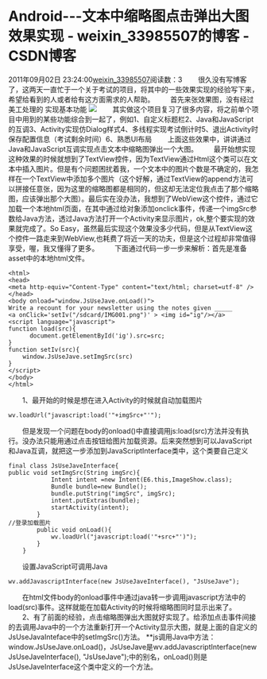 # Android---文本中缩略图点击弹出大图效果实现 - weixin_33985507的博客 - CSDN博客
2011年09月02日 23:24:00[weixin_33985507](https://me.csdn.net/weixin_33985507)阅读数：3
　　很久没有写博客了，这两天一直忙于一个关于考试的项目，将其中的一些效果实现的经验写下来，希望给看到的人或者给有这方面需求的人帮助。
　　首先来张效果图，没有经过美工处理的 实现基本功能
![](https://pic002.cnblogs.com/images/2011/85880/2011022517243144.png)
　　其实做这个项目复习了很多内容，将之前单个项目中用到的某些功能综合到一起了，例如1、自定义标题栏2、Java和JavaScript的互调3、Activity实现仿Dialog样式4、多线程实现考试倒计时5、退出Activity时保存配置信息（考试剩余时间）6、熟悉UI布局
　　上面这些效果中，讲讲通过Java和JavaScript互调实现点击文本中缩略图弹出一个大图。
　　最开始想实现这种效果的时候就想到了TextView控件，因为TextView通过Html这个类可以在文本中插入图片。但是有个问题困扰着我，一个文本中的图片个数是不确定的，我怎样在一个TextView中添加多个图片（这个好解，通过TextView的append方法可以拼接任意张，因为这里的缩略图都是相同的，但这却无法定位我点击了那个缩略图，应该弹出那个大图）。最后实在没办法，我想到了WebView这个控件，通过它加载一个本地html页面，在其中通过给<image />对象添加onclick事件，传递一个imgSrc参数给Java方法，透过Java方法打开一个Activity来显示图片，ok,整个要实现的效果就完成了。So Easy，虽然最后实现这个效果没多少代码，但是从TextView这个控件一路走来到WebView,也耗费了将近一天的功夫，但是这个过程却非常值得享受，喔，我又懂得了更多。
　　下面通过代码一步一步来解析：首先是准备asset中的本地html文件。
```
<html>
<head>
<meta http-equiv="Content-Type" content="text/html; charset=utf-8" />
</head>
<body onload="window.JsUseJave.onLoad()">
Write a recount for your newsletter using the notes given _____
<a onClick='setIv("/sdcard/IMG001.png")' > <img id="ig"/></a>
<script language="javascript">
function load(src){
      document.getElementById('ig').src=src;
}
function setIv(src){
    window.JsUseJave.setImgSrc(src)
}
</script>
</body>
</html>
```
　　1、最开始的时候是想在进入Activity的时候就自动加载图片
```
wv.loadUrl("javascript:load('"+imgSrc+"'");
```
　　但是发现一个问题在body的onload()中直接调用js:load(src)方法并没有执行。没办法只能用通过点击按钮给图片加载资源。后来突然想到可以JavaScript和Java互调，就把这一步添加到JavaScriptInterface类中，这个类要自己定义
```
final class JsUseJaveInterface{
public void setImgSrc(String imgSrc){
            Intent intent =new Intent(E6.this,ImageShow.class);
            Bundle bundle=new Bundle();
            bundle.putString("imgSrc", imgSrc);
            intent.putExtras(bundle);
            startActivity(intent);
        }
//登录加载图片
        public void onLoad(){
            wv.loadUrl("javascript:load('"+src+"')");
        }
    }
```
　　设置JavaScript可调用Java
```
wv.addJavascriptInterface(new JsUseJaveInterface(), "JsUseJave");
```
　　在html文件body的onload事件中通过java转一步调用javascript方法中的load(src)事件。这样就能在加载Activity的时候将缩略图同时显示出来了。
　　2、有了前面的经验，点击缩略图弹出大图就好实现了。给<image/>添加点击事件间接的去调用Java中的一个方法重新打开一个Activity显示大图，就是上面的自定义的JsUseJavaInteface中的setImgSrc()方法。
**js调用Java中方法：window.JsUseJave.onLoad()，JsUseJave是wv.addJavascriptInterface(new JsUseJaveInterface(), "JsUseJave");中的别名，onLoad()则是JsUseJaveInterface这个类中定义的一个方法。
